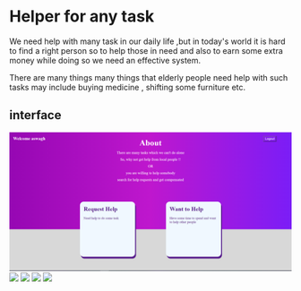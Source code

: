 # Helper for any task

We need help with many task in our daily life ,but in today's world it is hard to find a right person so to help those in need and also to earn some extra money while doing so we need an  effective system.

There are many things many things that elderly people need help with such tasks may include buying medicine , shifting some furniture etc.

## interface 

<img src="images/Capture.png" >
<img src="images/Capture1" >
<img src="images/Capture2" >
<img src="images/Capture3" >
<img src="images/Capture4" >

